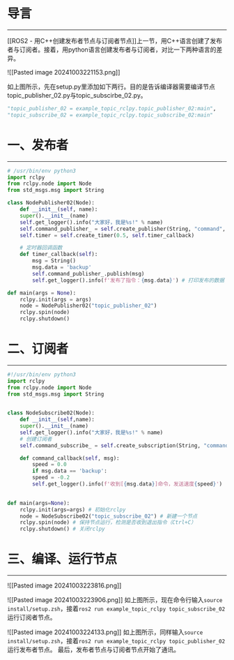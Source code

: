 # 导言
---
[[ROS2 - 用C++创建发布者节点与订阅者节点]]上一节，用C++语言创建了发布者与订阅者。接着，用python语言创建发布者与订阅者，对比一下两种语言的差异。

![[Pasted image 20241003221153.png]]

如上图所示，先在setup.py里添加如下两行。目的是告诉编译器需要编译节点topic_publisher_02.py与topic_subscirbe_02.py。
```python
"topic_publisher_02 = example_topic_rclpy.topic_publisher_02:main",
"topic_subscribe_02 = example_topic_rclpy.topic_subscribe_02:main"
```

# 一、发布者
---
```python
# /usr/bin/env python3
import rclpy
from rclpy.node import Node
from std_msgs.msg import String

class NodePublisher02(Node):
	def __init__(self, name):
	super().__init__(name)
	self.get_logger().info("大家好，我是%s!" % name)
	self.command_publisher_ = self.create_publisher(String, "command", 10)
	self.timer = self.create_timer(0.5, self.timer_callback)

	# 定时器回调函数
	def timer_callback(self):
		msg = String()
		msg.data = 'backup'
		self.command_publisher_.publish(msg)
		self.get_logger().info(f'发布了指令：{msg.data}') # 打印发布的数据

def main(args = None):
	rclpy.init(args = args)
	node = NodePublisher02("topic_publisher_02")
	rclpy.spin(node)
	rclpy.shutdown()
```


# 二、订阅者
---
```python
#!/usr/bin/env python3
import rclpy
from rclpy.node import Node
from std_msgs.msg import String

  
class NodeSubscribe02(Node):
	def __init__(self,name):
	super().__init__(name)
	self.get_logger().info("大家好，我是%s!" % name)
	# 创建订阅者
	self.command_subscribe_ = self.create_subscription(String, "command", self.command_callback ,10)

	def command_callback(self, msg):
		speed = 0.0
		if msg.data == 'backup':
		speed = -0.2
		self.get_logger().info(f'收到[{msg.data}]命令，发送速度{speed}')

  
def main(args=None):
	rclpy.init(args=args) # 初始化rclpy
	node = NodeSubscribe02("topic_subscribe_02") # 新建一个节点
	rclpy.spin(node) # 保持节点运行，检测是否收到退出指令（Ctrl+C）
	rclpy.shutdown() # 关闭rclpy
```


# 三、编译、运行节点
---
![[Pasted image 20241003223816.png]]

![[Pasted image 20241003223906.png]]
如上图所示，现在命令行输入`source install/setup.zsh`，接着`ros2 run example_topic_rclpy topic_subscribe_02`运行订阅者节点。

![[Pasted image 20241003224133.png]]
如上图所示，同样输入`source install/setup.zsh`，接着`ros2 run example_topic_rclpy topic_publisher_02`运行发布者节点。
最后，发布者节点与订阅者节点开始了通讯。



